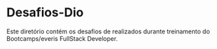 # Desafios-Dio

Este diretório contém os desafios de realizados durante treinamento do Bootcamps/everis FullStack Developer.
